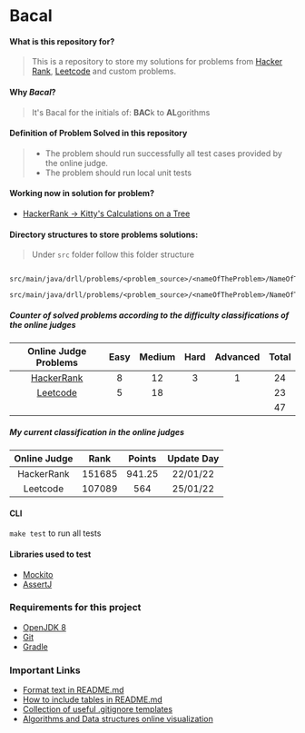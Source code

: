 # Bacal


#### What is this repository for?
> This is a repository to store my solutions for problems 
from [Hacker Rank](https://www.hackerrank.com/dashboard), 
> [Leetcode](https://leetcode.com/) and custom problems. 

#### Why _Bacal_?
> It's Bacal for the initials of: **BAC**k to **AL**gorithms

#### Definition of Problem Solved in this repository
> - The problem should run successfully all test cases provided by the online judge.
> - The problem should run local unit tests

#### Working now in solution for problem?
* [HackerRank -> Kitty's Calculations on a Tree](https://www.hackerrank.com/challenges/kittys-calculations-on-a-tree/problem)

#### Directory structures to store problems solutions:
> Under `src` folder follow this folder structure
```
    src/main/java/drll/problems/<problem_source>/<nameOfTheProblem>/NameOfTheProblem.java
    src/main/java/drll/problems/<problem_source>/<nameOfTheProblem>/NameOfTheProblem.md
```
          
##### Counter of solved problems according to the difficulty classifications of the online judges

| Online Judge Problems| Easy | Medium | Hard  | Advanced | Total |
| :---: |:----:|:------:| :---: |   :---:  |:-----:|
| [HackerRank](/src/main/java/drll/problems/hackerRank/SolvedProblems.md) |  8   |   12   |   3   |     1    |  24   |
| [Leetcode](/src/main/java/drll/problems/leetcode/SolvedProblems.md) |  5   |   18   |      |         |  23   |
|  |      |        |      |         |  47   |

##### My current classification in the online judges

| Online Judge|  Rank  | Points | Update Day | 
| :---: |:------:|:------:|:----------:|
| HackerRank | 151685 | 941.25 |  22/01/22  |
| Leetcode |  107089   |   564   |  25/01/22  |

#### CLI
`make test` to run all tests

#### Libraries used to test
* [Mockito](http://site.mockito.org/)
* [AssertJ](http://joel-costigliola.github.io/assertj/index.html)

### Requirements for this project
* [OpenJDK 8](http://openjdk.java.net/install/)
* [Git](https://git-scm.com/)
* [Gradle](https://gradle.org/)

### Important Links
* [Format text in README.md](https://help.github.com/articles/basic-writing-and-formatting-syntax/)
* [How to include tables in README.md](https://help.github.com/articles/organizing-information-with-tables/)
* [Collection of useful .gitignore templates](https://github.com/github/gitignore)
* [Algorithms and Data structures online visualization](https://www.cs.usfca.edu/~galles/visualization/Algorithms.html)

